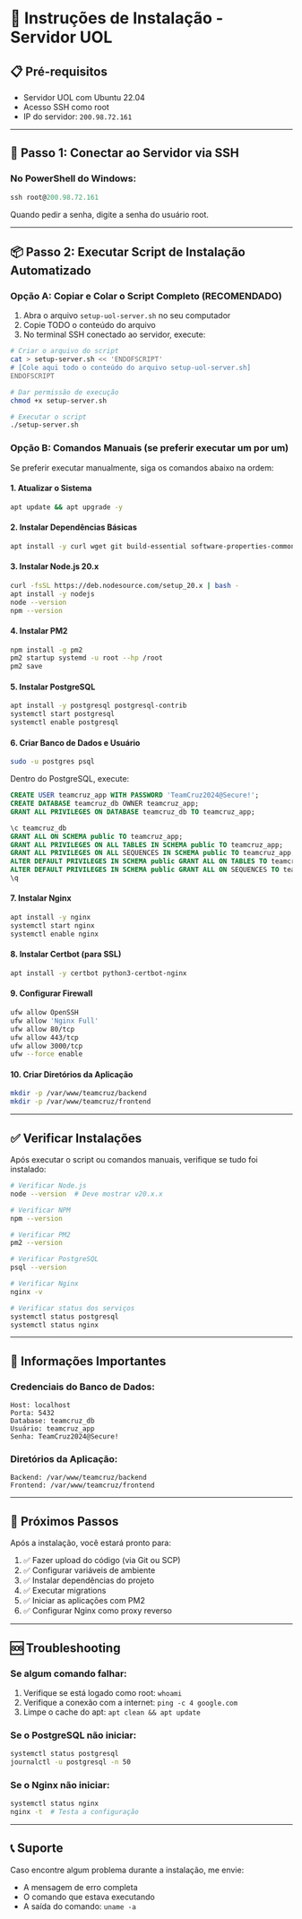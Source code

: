 # 🚀 Instruções de Instalação - Servidor UOL

## 📋 Pré-requisitos

- Servidor UOL com Ubuntu 22.04
- Acesso SSH como root
- IP do servidor: `200.98.72.161`

---

## 🔧 Passo 1: Conectar ao Servidor via SSH

### No PowerShell do Windows:

```powershell
ssh root@200.98.72.161
```

Quando pedir a senha, digite a senha do usuário root.

---

## 📦 Passo 2: Executar Script de Instalação Automatizado

### Opção A: Copiar e Colar o Script Completo (RECOMENDADO)

1. Abra o arquivo `setup-uol-server.sh` no seu computador
2. Copie TODO o conteúdo do arquivo
3. No terminal SSH conectado ao servidor, execute:

```bash
# Criar o arquivo do script
cat > setup-server.sh << 'ENDOFSCRIPT'
# [Cole aqui todo o conteúdo do arquivo setup-uol-server.sh]
ENDOFSCRIPT

# Dar permissão de execução
chmod +x setup-server.sh

# Executar o script
./setup-server.sh
```

### Opção B: Comandos Manuais (se preferir executar um por um)

Se preferir executar manualmente, siga os comandos abaixo na ordem:

#### 1. Atualizar o Sistema

```bash
apt update && apt upgrade -y
```

#### 2. Instalar Dependências Básicas

```bash
apt install -y curl wget git build-essential software-properties-common
```

#### 3. Instalar Node.js 20.x

```bash
curl -fsSL https://deb.nodesource.com/setup_20.x | bash -
apt install -y nodejs
node --version
npm --version
```

#### 4. Instalar PM2

```bash
npm install -g pm2
pm2 startup systemd -u root --hp /root
pm2 save
```

#### 5. Instalar PostgreSQL

```bash
apt install -y postgresql postgresql-contrib
systemctl start postgresql
systemctl enable postgresql
```

#### 6. Criar Banco de Dados e Usuário

```bash
sudo -u postgres psql
```

Dentro do PostgreSQL, execute:

```sql
CREATE USER teamcruz_app WITH PASSWORD 'TeamCruz2024@Secure!';
CREATE DATABASE teamcruz_db OWNER teamcruz_app;
GRANT ALL PRIVILEGES ON DATABASE teamcruz_db TO teamcruz_app;

\c teamcruz_db
GRANT ALL ON SCHEMA public TO teamcruz_app;
GRANT ALL PRIVILEGES ON ALL TABLES IN SCHEMA public TO teamcruz_app;
GRANT ALL PRIVILEGES ON ALL SEQUENCES IN SCHEMA public TO teamcruz_app;
ALTER DEFAULT PRIVILEGES IN SCHEMA public GRANT ALL ON TABLES TO teamcruz_app;
ALTER DEFAULT PRIVILEGES IN SCHEMA public GRANT ALL ON SEQUENCES TO teamcruz_app;
\q
```

#### 7. Instalar Nginx

```bash
apt install -y nginx
systemctl start nginx
systemctl enable nginx
```

#### 8. Instalar Certbot (para SSL)

```bash
apt install -y certbot python3-certbot-nginx
```

#### 9. Configurar Firewall

```bash
ufw allow OpenSSH
ufw allow 'Nginx Full'
ufw allow 80/tcp
ufw allow 443/tcp
ufw allow 3000/tcp
ufw --force enable
```

#### 10. Criar Diretórios da Aplicação

```bash
mkdir -p /var/www/teamcruz/backend
mkdir -p /var/www/teamcruz/frontend
```

---

## ✅ Verificar Instalações

Após executar o script ou comandos manuais, verifique se tudo foi instalado:

```bash
# Verificar Node.js
node --version  # Deve mostrar v20.x.x

# Verificar NPM
npm --version

# Verificar PM2
pm2 --version

# Verificar PostgreSQL
psql --version

# Verificar Nginx
nginx -v

# Verificar status dos serviços
systemctl status postgresql
systemctl status nginx
```

---

## 📝 Informações Importantes

### Credenciais do Banco de Dados:
```
Host: localhost
Porta: 5432
Database: teamcruz_db
Usuário: teamcruz_app
Senha: TeamCruz2024@Secure!
```

### Diretórios da Aplicação:
```
Backend: /var/www/teamcruz/backend
Frontend: /var/www/teamcruz/frontend
```

---

## 🎯 Próximos Passos

Após a instalação, você estará pronto para:

1. ✅ Fazer upload do código (via Git ou SCP)
2. ✅ Configurar variáveis de ambiente
3. ✅ Instalar dependências do projeto
4. ✅ Executar migrations
5. ✅ Iniciar as aplicações com PM2
6. ✅ Configurar Nginx como proxy reverso

---

## 🆘 Troubleshooting

### Se algum comando falhar:

1. Verifique se está logado como root: `whoami`
2. Verifique a conexão com a internet: `ping -c 4 google.com`
3. Limpe o cache do apt: `apt clean && apt update`

### Se o PostgreSQL não iniciar:

```bash
systemctl status postgresql
journalctl -u postgresql -n 50
```

### Se o Nginx não iniciar:

```bash
systemctl status nginx
nginx -t  # Testa a configuração
```

---

## 📞 Suporte

Caso encontre algum problema durante a instalação, me envie:
- A mensagem de erro completa
- O comando que estava executando
- A saída do comando: `uname -a`
